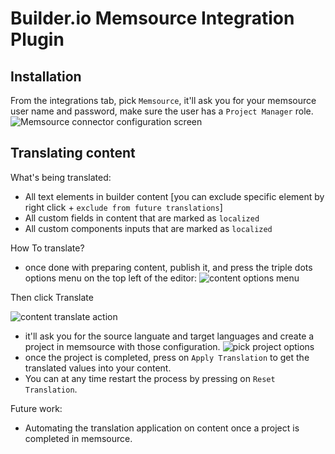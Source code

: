 # Builder.io Memsource Integration Plugin

## Installation

From the integrations tab, pick `Memsource`, it'll ask you for your memsource user name and password, make sure the user has a `Project Manager` role.
![Memsource connector configuration screen](https://cdn.builder.io/api/v1/image/assets%2F802a1eea7c44430aa23d4b9c708d07ad%2F09e2e3cb090d4679ad10861931dc3f7b)

## Translating content
What's being translated:
- All text elements in builder content [you can exclude specific element by right click + `exclude from future translations`]
- All custom fields in content that are marked as `localized`
- All custom components inputs that are marked as `localized`


How To translate?
- once done with preparing content, publish it, and press the triple dots options menu on the top left of the editor:
![content options menu](https://cdn.builder.io/api/v1/image/assets%2F802a1eea7c44430aa23d4b9c708d07ad%2F846ed645d3bc478a923570c771aa9c47)

Then click Translate

![content translate action](https://cdn.builder.io/api/v1/image/assets%2F802a1eea7c44430aa23d4b9c708d07ad%2Fce44072c7f3f442db58c41c14bddb30d)


- it'll ask you for the source languate and target languages and create a project in memsource with those configuration.
![pick project options](https://cdn.builder.io/api/v1/image/assets%2F802a1eea7c44430aa23d4b9c708d07ad%2F1833fe32768143aeb029819dfbe625af)
- once the project is completed, press on `Apply Translation` to get the translated values into your content.
- You can at any time restart the process by pressing on `Reset Translation`.

Future work:
- Automating the translation application on content once a project is completed in memsource.
